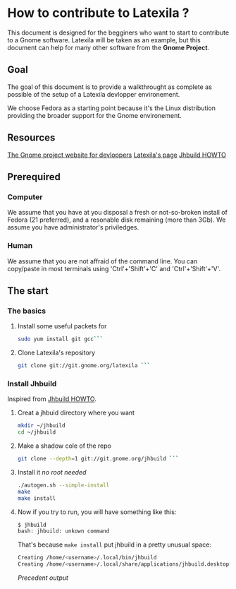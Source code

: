 How to contribute to Latexila ?
===============================

This document is designed for the begginers who want to start to contribute to a Gnome software. Latexila will be taken as an example, but this document can help for many other software from the **Gnome Project**.

Goal
----
The goal of this document is to provide a walkthrought as complete as possible of the setup of a Latexila devlopper environement.

We choose Fedora as a starting point because it's the Linux distribution providing the broader support for the Gnome environement.

Resources
----------

[The Gnome project website for devloppers](https://developer.gnome.org/)
[Latexila's page](https://wiki.gnome.org/Apps/LaTeXila)
[Jhbuild HOWTO](https://wiki.gnome.org/HowDoI/Jhbuild)

Prerequired
-----------

### Computer
We assume that you have at you disposal a fresh or not-so-broken install of Fedora (21 preferred), and a resonable disk remaining (more than 3Gb).
We assume you have administrator's priviledges.

### Human
We assume that you are not affraid of the command line.
You can copy/paste in most terminals using 'Ctrl'+'Shift'+'C' and 'Ctrl'+'Shift'+'V'.

The start
---------

### The basics
1. Install some useful packets for 
	```BASH
	sudo yum install git gcc```
2. Clone Latexila's repository
	```BASH
	git clone git://git.gnome.org/latexila ```

### Install Jhbuild
Inspired from [Jhbuild HOWTO](https://wiki.gnome.org/HowDoI/Jhbuild).

1. Creat a jhbuid directory where you want
	```BASH
	mkdir ~/jhbuild
	cd ~/jhbuild
	```
2. Make a shadow cole of the repo
	```BASH
	git clone --depth=1 git://git.gnome.org/jhbuild ```
3. Install it _no root needed_
	```BASH
	./autogen.sh --simple-install
 	make
 	make install
	```
4. Now if you try to run, you will have something like this:
	```BASH
	$ jhbuild
	bash: jhbuild: unkown command
	```
	That's because ```make install``` put jhbuild in a pretty unusual space:
	```BASH
	Creating /home/<username>/.local/bin/jhbuild
	Creating /home/<username>/.local/share/applications/jhbuild.desktop
	```
	_Precedent output_
